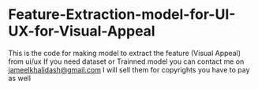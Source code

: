 # Feature-Extraction-model-for-UI-UX-for-Visual-Appeal

This is the code for making model to extract the feature (Visual Appeal) from ui/ux
If you need dataset or Trainned model you can contact me on jameelkhalidash@gmail.com I will sell them for copyrights you have to pay as well
